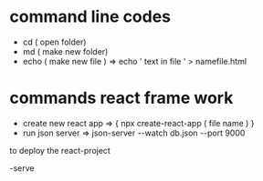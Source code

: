 # command line codes

- cd ( open folder)
- md ( make new folder)
- echo ( make new file ) => echo ' text in file ' > namefile.html 

# commands react frame work
- create new react app => { npx create-react-app ( file name ) }
- run json server => json-server --watch db.json --port 9000







to deploy the react-project

-serve
